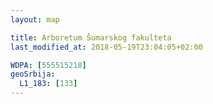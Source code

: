 ```yaml
---
layout: map

title: Arboretum Šumarskog fakulteta
last_modified_at: 2018-05-19T23:04:05+02:00

WDPA: [555515218]
geoSrbija:
  L1_183: [133]
---
```

